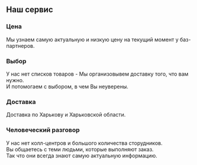 ## Наш сервис

### Цена
Мы узнаем самую актуальную и низкую цену на текущий момент у баз-партнеров.
### Выбор
У нас нет списков товаров -  Мы организовывем доставку того, что вам нужно.  
И потомогаем с выбором, в чем Вы неуверены.
### Доставка
Доставка по Харькову и Харьковской области.
### Человеческий разговор
У нас нет колл-центров и большого количества сторудников.  
Вы общаетесь с теми людьми, которые выполняют заказ.  
Так что они всегда знают самую актуальную информацию.
